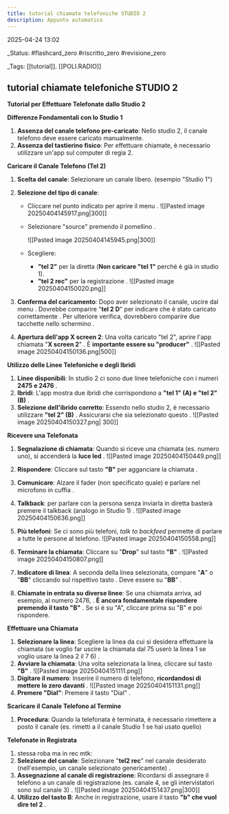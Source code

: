 ```yaml
---
title: tutorial chiamate telefoniche STUDIO 2
description: Appunto automatico
---
```


2025-04-24 13:02

_Status: #flashcard_zero  #riscritto_zero  #revisione_zero 

_Tags: [[tutorial]]. [[POLI.RADIO]]

## tutorial chiamate telefoniche STUDIO 2

**Tutorial per Effettuare Telefonate dallo Studio 2**

**Differenze Fondamentali con lo Studio 1**

1. **Assenza del canale telefono pre-caricato**: Nello studio 2, il canale telefono deve essere caricato manualmente.
2. **Assenza del tastierino fisico**: Per effettuare chiamate, è necessario utilizzare un'app sul computer di regia 2.

**Caricare il Canale Telefono (Tel 2)**

1. **Scelta del canale**: Selezionare un canale libero. (esempio "Studio 1")
2. **Selezione del tipo di canale**:
    - Cliccare nel punto indicato per aprire il menu .
      ![[Pasted image 20250404145917.png|300]]
    - Selezionare "source" premendo il pomellino .
      
      ![[Pasted image 20250404145945.png|300]]
    - Scegliere:
        - **"tel 2"** per la diretta 
          (**Non caricare "tel 1"** perché è già in studio 1).
        - **"tel 2 rec"** per la registrazione .
          ![[Pasted image 20250404150020.png]]
        
3. **Conferma del caricamento**: Dopo aver selezionato il canale, uscire dal menu . Dovrebbe comparire "**tel 2 D**" per indicare che è stato caricato correttamente . Per ulteriore verifica, dovrebbero comparire due tacchette nello schermino .
4. **Apertura dell'app X screen 2**: Una volta caricato "tel 2", aprire l'app chiamata "**X screen 2**" . È **importante essere su "producer"** .
   ![[Pasted image 20250404150136.png|500]]

**Utilizzo delle Linee Telefoniche e degli Ibridi**

1. **Linee disponibili**: In studio 2 ci sono due linee telefoniche con i numeri **2475 e 2476** .
2. **Ibridi**: L'app mostra due ibridi  che corrispondono a **"tel 1" (A) e "tel 2" (B)** .
3. **Selezione dell'ibrido corretto**: Essendo nello studio 2, è necessario utilizzare **"tel 2" (B)** . Assicurarsi che sia selezionato questo .
   ![[Pasted image 20250404150327.png| 300]]

**Ricevere una Telefonata**

1. **Segnalazione di chiamata**: Quando si riceve una chiamata (es. numero uno), si accenderà la **luce led** .
   ![[Pasted image 20250404150449.png]]
2. **Rispondere**: Cliccare sul tasto **"B"** per agganciare la chiamata .
3. **Comunicare**: Alzare il fader (non specificato quale) e parlare nel microfono in cuffia .
 
4. **Talkback**: per parlare con la persona senza inviarla in diretta basterà premere il talkback (analogo in Studio 1) .
   ![[Pasted image 20250404150636.png]]
5. **Più telefoni**: Se ci sono più telefoni, *talk to backfeed* permette di parlare a tutte le persone al telefono.
   ![[Pasted image 20250404150558.png]]

6. **Terminare la chiamata**: Cliccare su "**Drop**" sul tasto **"B"** . 
   ![[Pasted image 20250404150807.png]]
7. **Indicatore di linea**: A seconda della linea selezionata, compare "**A**" o "**BB**" cliccando sul rispettivo tasto . Deve essere su "**BB**" .
8. **Chiamate in entrata su diverse linee**: Se una chiamata arriva, ad esempio, al numero 2476, . **È ancora fondamentale rispondere premendo il tasto "B"** . 
   Se si è su "A", cliccare prima su "B" e poi rispondere.

**Effettuare una Chiamata**

1. **Selezionare la linea**: Scegliere la linea da cui si desidera effettuare la chiamata (se voglio far uscire la chiamata dal 75  userò la linea 1 se voglio usare la linea 2 il 7 6) .
2. **Avviare la chiamata**: Una volta selezionata la linea, cliccare sul tasto **"B"** .
   ![[Pasted image 20250404151111.png]]
3. **Digitare il numero**: Inserire il numero di telefono, **ricordandosi di mettere lo zero davanti** .
   ![[Pasted image 20250404151131.png]]
4. **Premere "Dial"**: Premere il tasto "Dial"  .


**Scaricare il Canale Telefono al Termine**

1. **Procedura**: Quando la telefonata è terminata, è necessario rimettere a posto il canale  (es. rimetti a il canale Studio 1 se hai usato quello)

**Telefonate in Registrata**

1. stessa roba ma in  rec mtk:
2. **Selezione del canale**: Selezionare "**tel2 rec**" nel canale desiderato (nell'esempio, un canale selezionato genericamente) .
3. **Assegnazione al canale di registrazione**: Ricordarsi di assegnare il telefono a un canale di registrazione (es. canale 4, se gli intervistatori sono sul canale 3) .
   ![[Pasted image 20250404151437.png|300]]
4. **Utilizzo del tasto B**: Anche in registrazione, usare il tasto **"b" che vuol dire tel 2** .







